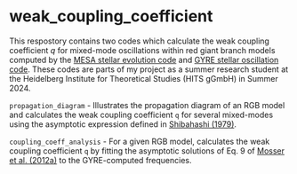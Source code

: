 # weak_coupling_coefficient

This respostory contains two codes which calculate the weak coupling coefficient *q* for mixed-mode oscillations within red giant branch models computed by the [MESA stellar evolution code](https://docs.mesastar.org/en/24.08.1/) and [GYRE stellar oscillation code](https://gyre.readthedocs.io/en/stable/). These codes are parts of my project as a summer research student at the Heidelberg Institute for Theoretical Studies (HITS gGmbH) in Summer 2024.

`propagation_diagram` - Illustrates the propagation diagram of an RGB model and calculates the weak coupling coefficient `q` for several mixed-modes using the asymptotic expression defined in [Shibahashi (1979)](https://ui.adsabs.harvard.edu/abs/1979PASJ...31...87S/abstract).

`coupling_coeff_analysis` - For a given RGB model, calculates the weak coupling coefficient `q` by fitting the asymptotic solutions of Eq. 9 of [Mosser et al. (2012a)](https://www.aanda.org/articles/aa/pdf/2012/04/aa18519-11.pdf) to the GYRE-computed frequencies.
